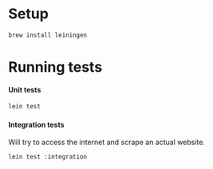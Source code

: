 
# Setup

```bash
brew install leiningen
```


# Running tests

#### Unit tests

```bash
lein test
```

#### Integration tests
Will try to access the internet and scrape an actual website.
```bash
lein test :integration
```
